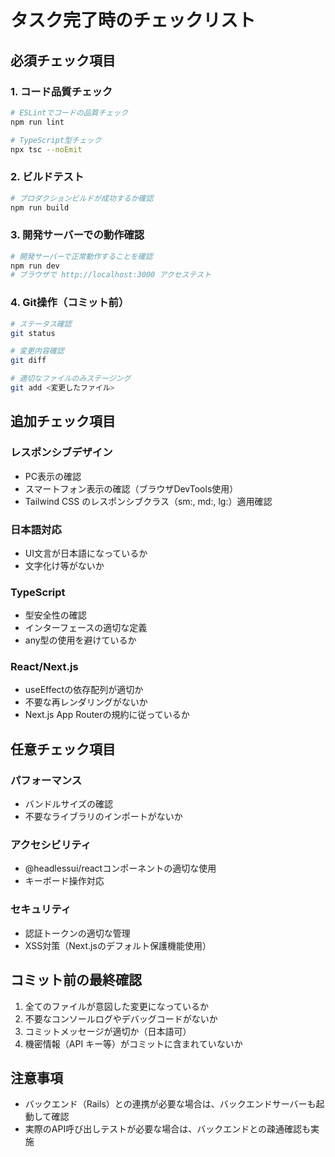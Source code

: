 # タスク完了時のチェックリスト

## 必須チェック項目

### 1. コード品質チェック
```bash
# ESLintでコードの品質チェック
npm run lint

# TypeScript型チェック
npx tsc --noEmit
```

### 2. ビルドテスト
```bash
# プロダクションビルドが成功するか確認
npm run build
```

### 3. 開発サーバーでの動作確認
```bash
# 開発サーバーで正常動作することを確認
npm run dev
# ブラウザで http://localhost:3000 アクセステスト
```

### 4. Git操作（コミット前）
```bash
# ステータス確認
git status

# 変更内容確認
git diff

# 適切なファイルのみステージング
git add <変更したファイル>
```

## 追加チェック項目

### レスポンシブデザイン
- PC表示の確認
- スマートフォン表示の確認（ブラウザDevTools使用）
- Tailwind CSS のレスポンシブクラス（sm:, md:, lg:）適用確認

### 日本語対応
- UI文言が日本語になっているか
- 文字化け等がないか

### TypeScript
- 型安全性の確認
- インターフェースの適切な定義
- any型の使用を避けているか

### React/Next.js
- useEffectの依存配列が適切か
- 不要な再レンダリングがないか
- Next.js App Routerの規約に従っているか

## 任意チェック項目

### パフォーマンス
- バンドルサイズの確認
- 不要なライブラリのインポートがないか

### アクセシビリティ
- @headlessui/reactコンポーネントの適切な使用
- キーボード操作対応

### セキュリティ
- 認証トークンの適切な管理
- XSS対策（Next.jsのデフォルト保護機能使用）

## コミット前の最終確認
1. 全てのファイルが意図した変更になっているか
2. 不要なコンソールログやデバッグコードがないか
3. コミットメッセージが適切か（日本語可）
4. 機密情報（API キー等）がコミットに含まれていないか

## 注意事項
- バックエンド（Rails）との連携が必要な場合は、バックエンドサーバーも起動して確認
- 実際のAPI呼び出しテストが必要な場合は、バックエンドとの疎通確認も実施